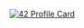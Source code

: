 [![42 Profile Card](https://1337-readme.vercel.app/api/profile?cursus=42cursus&dark=true&login=ojoubout)](https://github.com/mohouyizme/1337-readme)
